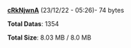 [**cRkNjwnA**](/data/cRkNjwnA.txt) (23/12/22 - 05:26)- 74 bytes

**Total Datas**: 1354

**Total Size**: 8.03 MB / 8.0 MB